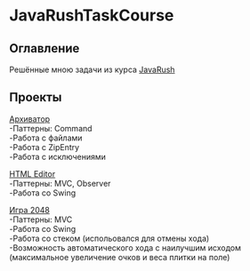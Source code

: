 # JavaRushTaskCourse

## Оглавление
Решённые мною задачи из курса [JavaRush](https://javarush.ru/quests) 

## Проекты
[Архиватор](https://github.com/RUMirNul/JavaRushTaskCourse/tree/master/3.JavaMultithreading/src/com/javarush/task/task31/task3110)    
-Паттерны: Command    
-Работа с файлами   
-Работа с ZipEntry    
-Работа с исключениями    

[HTML Editor](https://github.com/RUMirNul/JavaRushTaskCourse/tree/master/3.JavaMultithreading/src/com/javarush/task/task32/task3209)    
-Паттерны: MVC, Observer    
-Работа со Swing    

[Игра 2048](https://github.com/RUMirNul/JavaRushTaskCourse/tree/master/3.JavaMultithreading/src/com/javarush/task/task35/task3513)    
-Паттерны: MVC    
-Работа со Swing    
-Работа со стеком (испольовался для отмены хода)    
-Возможность автоматического хода с наилучшим исходом (максимальное увеличение очков и веса плитки на поле)   



